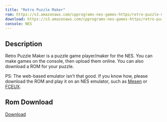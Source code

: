 ```yaml
---
title: "Retro Puzzle Maker"
rom: https://s3.amazonaws.com/cpprograms-nes-games-https/retro-puzzle-maker.nes
download: https://s3.amazonaws.com/cpprograms-nes-games-https/retro-puzzle-maker.nes
console: NES
---
```


## Description

Retro Puzzle Maker is a puzzle game player/maker for the NES. You can make games on the console, then 
upload them online. You can also download a ROM for your puzzle.

PS: The web-based emulator isn't that good. If you know how, please download the ROM and play it on an NES emulator, such as [Mesen](https://www.mesen.ca/) or [FCEUX](http://www.fceux.com/).


## Rom Download

[Download](https://s3.amazonaws.com/cpprograms-nes-games-https/retro-puzzle-maker.nes)
